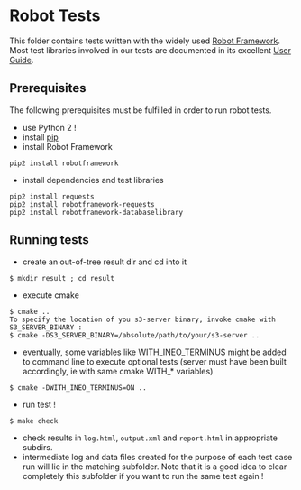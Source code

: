 # Robot Tests

This folder contains tests written with the widely used [Robot Framework](http://robotframework.org/).  
Most test libraries involved in our tests are documented in its excellent [User Guide](http://robotframework.org/robotframework/#user-guide).

## Prerequisites

The following prerequisites must be fulfilled in order to run robot tests.
* use Python 2 !
* install [pip](https://pip.pypa.io/en/latest/installing.html)
* install Robot Framework
```
pip2 install robotframework
```
* install dependencies and test libraries
```
pip2 install requests
pip2 install robotframework-requests
pip2 install robotframework-databaselibrary
```

## Running tests
* create an out-of-tree result dir and cd into it
```
$ mkdir result ; cd result
``` 
* execute cmake 
```
$ cmake ..
To specify the location of you s3-server binary, invoke cmake with S3_SERVER_BINARY :
$ cmake -DS3_SERVER_BINARY=/absolute/path/to/your/s3-server ..
``` 
* eventually, some variables like WITH_INEO_TERMINUS might be added to command line to execute optional tests (server must have been built accordingly, ie with same cmake WITH_* variables)
```
$ cmake -DWITH_INEO_TERMINUS=ON ..
``` 
* run test !
```
$ make check
``` 
* check results in ``log.html``, ``output.xml`` and  ``report.html`` in appropriate subdirs.
* intermediate log and data files created for the purpose of each test case run will lie in the matching subfolder. Note that it is a good idea to clear completely this subfolder if you want to run the same test again !

